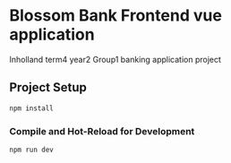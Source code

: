 # Blossom Bank Frontend vue application
Inholland term4 year2 Group1 banking application project

## Project Setup

```sh
npm install
```

### Compile and Hot-Reload for Development

```sh
npm run dev
```
